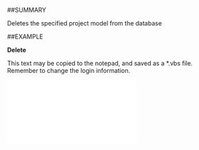 

##SUMMARY

Deletes the specified project model from the database


##EXAMPLE

**Delete**

This text may be copied to the notepad, and saved as a *.vbs file. Remember to change the login information.

![](../../Examples/vbs/SOProject.Delete.vbs.txt)





